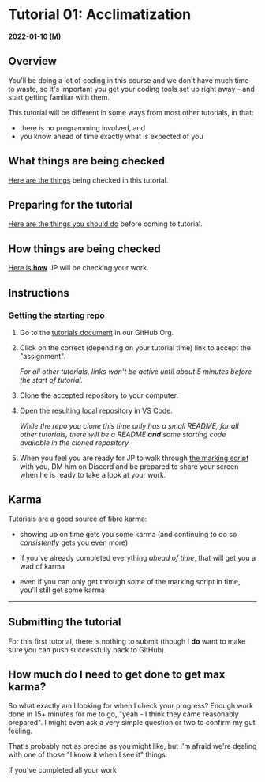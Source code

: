 # Tutorial 01: Acclimatization

**2022-01-10 (M)**

## Overview

You'll be doing a lot of coding in this course and we don't have much time to waste, so it's important you get your coding tools set up right away - and start getting familiar with them.

This tutorial will be different in some ways from most other tutorials, in that:

- there is no programming involved, and
- you know ahead of time exactly what is expected of you

## What things are being checked

[Here are the things](what-things-are-checked.md) being checked in this tutorial.

## Preparing for the tutorial

[Here are the things you should do](things-to-do-beforehand.md) before coming to tutorial.

## How things are being checked

[Here is **how**](how-things-are-checked.md) JP will be checking your work.

## Instructions

### Getting the starting repo

1. Go to the [tutorials document](https://github.com/MRU-CSIS-3512-202201-001/shared-course-material/blob/main/tutorials.md) in our GitHub Org.
2. Click on the correct (depending on your tutorial time) link to accept the "assignment". 

    _For all other tutorials, links won't be active until about 5 minutes before the start of tutorial._

3. Clone the accepted repository to your computer.
4. Open the resulting local repository in VS Code.

    _While the repo you clone this time only has a small README, for all other tutorials, there will be a README **and** some starting code available in the cloned repository._

5. When you feel you are ready for JP to walk through [the marking script](how-things-are-checked.md) with you, DM him on Discord and be prepared to share your screen when he is ready to take a look at your work.


## Karma

Tutorials are a good source of ~~fibre~~ karma:

- showing up on time gets you some karma (and continuing to do so *consistently* gets you even more)

- if you've already completed everything _ahead of time_, that will get you a wad of karma

- even if you can only get through _some_ of the marking script in time, you'll still get some karma

---

## Submitting the tutorial

For this first tutorial, there is nothing to submit (though I **do** want to make sure you can push successfully back to GitHub).

## How much do I need to get done to get max karma?

So what exactly am I looking for when I check your progress? Enough work done in 15+ minutes for me to go, "yeah - I think they came reasonably prepared". I might even ask a very simple question or two to confirm my gut feeling.

That's probably not as precise as you might like, but I'm afraid we're dealing with one of those "I know it when I see it" things.

If you've completed all your work



